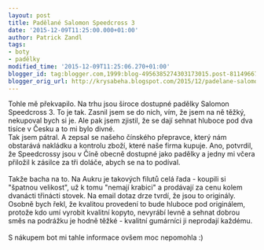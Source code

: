 ```yaml
---
layout: post
title: Padělané Salomon Speedcross 3
date: '2015-12-09T11:25:00.000+01:00'
author: Patrick Zandl
tags:
- boty
- padělky
modified_time: '2015-12-09T11:25:06.270+01:00'
blogger_id: tag:blogger.com,1999:blog-4956385274303173015.post-8114966707204928478
blogger_orig_url: http://krysabeha.blogspot.com/2015/12/padelane-salomon-speedcross-3.html
---
```


Tohle mě překvapilo. Na trhu jsou široce dostupné padělky Salomon Speedcross 3. To je tak. Zasnil jsem se do nich, vím, že jsem na ně těžký, nekupoval bych si je. Ale pak jsem zjistil, že se dají sehnat hluboce pod dva tisíce v Česku a to mi bylo divné.<br /><a name='more'></a>Tak jsem pátral. A zepsal se našeho čínského přepravce, který nám obstarává nakládku a kontrolu zboží, které naše firma kupuje. Ano, potvrdil, že Speedcrossy jsou v Číně obecně dostupné jako padělky a jedny mi včera přiložil k zásilce za tři doláče, abych se na to podíval.<br /><br />Takže bacha na to. Na Aukru je takových filutů celá řada - koupili si "špatnou velikost", už k tomu "nemají krabici" a prodávají za cenu kolem dvanácti třinácti stovek. Na email dotaz drze tvrdí, že jsou to originály. Osobně bych řekl, že kvalitou provedení to bude hluboce pod originálem, protože kdo umí vyrobit kvalitní kopyto, nevyrábí levně a sehnat dobrou směs na podrážku je hodně těžké - kvalitní gumárníci ji neprodají každému.<br /><br />S nákupem bot mi tahle informace ovšem moc nepomohla :)